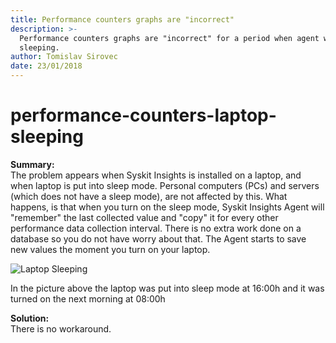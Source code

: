 ```yaml
---
title: Performance counters graphs are "incorrect"
description: >-
  Performance counters graphs are "incorrect" for a period when agent was
  sleeping.
author: Tomislav Sirovec
date: 23/01/2018
---
```


# performance-counters-laptop-sleeping

**Summary:**  
The problem appears when Syskit Insights is installed on a laptop, and when laptop is put into sleep mode. Personal computers \(PCs\) and servers \(which does not have a sleep mode\), are not affected by this. What happens, is that when you turn on the sleep mode, Syskit Insights Agent will "remember" the last collected value and "copy" it for every other performance data collection interval. There is no extra work done on a database so you do not have worry about that. The Agent starts to save new values the moment you turn on your laptop.

![Laptop Sleeping](https://github.com/SysKitTeam/docs-insights/tree/7d7a6b9ba7463d9c0a6248fb7a6c6e84988c4c1f/known-issues/#img/laptop-sleeping-known-issue.png)

In the picture above the laptop was put into sleep mode at 16:00h and it was turned on the next morning at 08:00h

**Solution:**  
There is no workaround.

